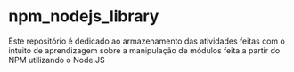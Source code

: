 # npm_nodejs_library
Este repositório é dedicado ao armazenamento das atividades feitas com o intuito de aprendizagem sobre a manipulação de módulos feita a partir do NPM utilizando o Node.JS
